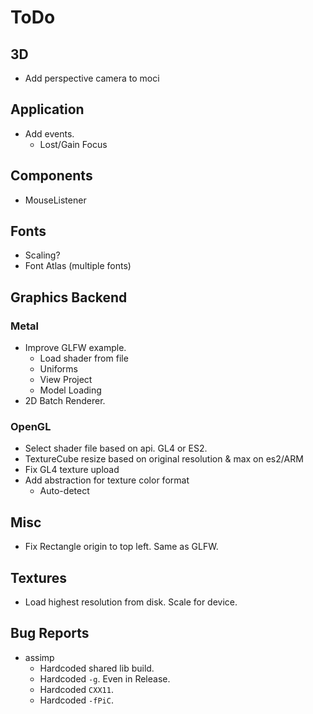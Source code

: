 # ToDo

## 3D

- Add perspective camera to moci

## Application

- Add events.
  - Lost/Gain Focus

## Components

- MouseListener

## Fonts

- Scaling?
- Font Atlas (multiple fonts)

## Graphics Backend

### Metal

- Improve GLFW example.
  - Load shader from file
  - Uniforms
  - View Project
  - Model Loading
- 2D Batch Renderer.

### OpenGL

- Select shader file based on api. GL4 or ES2.
- TextureCube resize based on original resolution & max on es2/ARM
- Fix GL4 texture upload
- Add abstraction for texture color format
  - Auto-detect

## Misc

- Fix Rectangle origin to top left. Same as GLFW.

## Textures

- Load highest resolution from disk. Scale for device.

## Bug Reports

- assimp
  - Hardcoded shared lib build.
  - Hardcoded `-g`. Even in Release.
  - Hardcoded `CXX11`.
  - Hardcoded `-fPiC`.
